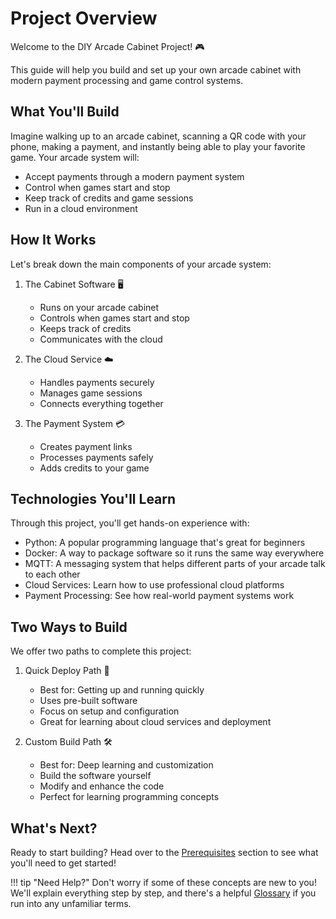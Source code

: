 # Project Overview

Welcome to the DIY Arcade Cabinet Project! 🎮

This guide will help you build and set up your own arcade cabinet with modern payment processing and game control systems.

## What You'll Build

Imagine walking up to an arcade cabinet, scanning a QR code with your phone, making a payment, and instantly being able to play your favorite game. Your arcade system will:

* Accept payments through a modern payment system
* Control when games start and stop
* Keep track of credits and game sessions
* Run in a cloud environment

## How It Works

Let's break down the main components of your arcade system:

1. The Cabinet Software 🖥️
    * Runs on your arcade cabinet
    * Controls when games start and stop
    * Keeps track of credits
    * Communicates with the cloud

2. The Cloud Service ☁️
    * Handles payments securely
    * Manages game sessions
    * Connects everything together

3. The Payment System 💳
    * Creates payment links
    * Processes payments safely
    * Adds credits to your game

## Technologies You'll Learn

Through this project, you'll get hands-on experience with:

* Python: A popular programming language that's great for beginners
* Docker: A way to package software so it runs the same way everywhere
* MQTT: A messaging system that helps different parts of your arcade talk to each other
* Cloud Services: Learn how to use professional cloud platforms
* Payment Processing: See how real-world payment systems work

## Two Ways to Build

We offer two paths to complete this project:

1. Quick Deploy Path 🚀
    * Best for: Getting up and running quickly
    * Uses pre-built software
    * Focus on setup and configuration
    * Great for learning about cloud services and deployment

2. Custom Build Path 🛠️
    * Best for: Deep learning and customization
    * Build the software yourself
    * Modify and enhance the code
    * Perfect for learning programming concepts

## What's Next?

Ready to start building? Head over to the [Prerequisites](prerequisites.md) section to see what you'll need to get started!

!!! tip "Need Help?"
    Don't worry if some of these concepts are new to you! We'll explain everything step by step, and there's a helpful [Glossary](../reference/glossary.md) if you run into any unfamiliar terms.